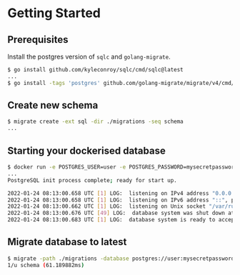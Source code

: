 # Getting Started

## Prerequisites

Install the postgres version of `sqlc` and `golang-migrate`.

```bash
$ go install github.com/kyleconroy/sqlc/cmd/sqlc@latest
...
$ go install -tags 'postgres' github.com/golang-migrate/migrate/v4/cmd/migrate@latest
```

## Create new schema

```bash
$ migrate create -ext sql -dir ./migrations -seq schema
...
```

## Starting your dockerised database

```bash
$ docker run -e POSTGRES_USER=user -e POSTGRES_PASSWORD=mysecretpassword -e POSTGRES_DB=fullstackgo -p 5432:5432 postgres:11.10-alpine
...
PostgreSQL init process complete; ready for start up.

2022-01-24 08:13:00.658 UTC [1] LOG:  listening on IPv4 address "0.0.0.0", port 5432
2022-01-24 08:13:00.658 UTC [1] LOG:  listening on IPv6 address "::", port 5432
2022-01-24 08:13:00.662 UTC [1] LOG:  listening on Unix socket "/var/run/postgresql/.s.PGSQL.5432"
2022-01-24 08:13:00.676 UTC [49] LOG:  database system was shut down at 2022-01-24 08:13:00 UTC
2022-01-24 08:13:00.683 UTC [1] LOG:  database system is ready to accept connections

```

## Migrate database to latest

```bash
$ migrate -path ./migrations -database postgres://user:mysecretpassword@0.0.0.0:5432/fullstackgo?sslmode=disable up
1/u schema (61.189882ms)
```
